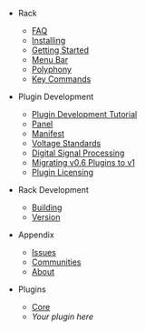 
- Rack
   - [FAQ](/FAQ)
   - [Installing](/Installing)
   - [Getting Started](/GettingStarted)
   - [Menu Bar](/MenuBar)
   - [Polyphony](/Polyphony)
   - [Key Commands](/KeyCommands)

- Plugin Development
   - [Plugin Development Tutorial](/PluginDevelopmentTutorial)
   - [Panel](/Panel)
   - [Manifest](/Manifest)
   - [Voltage Standards](/VoltageStandards)
   - [Digital Signal Processing](/DSP)
   - [Migrating v0.6 Plugins to v1](/Migrate1)
   - [Plugin Licensing](/PluginLicensing)

- Rack Development
   - [Building](/Building)
   - [Version](/Version)

- Appendix
   - [Issues](/Issues)
   - [Communities](/Communities)
   - [About](/About)

- Plugins
   - [Core](/Core)
   - *Your plugin here*
